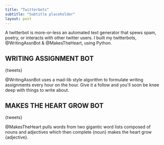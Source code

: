 ```yaml
---
title: "Twitterbots"
subtitle: "Subtitle placeholder"
layout: post
---
```


A twitterbot is more-or-less an automated text generator that spews spam, poetry, or interacts with other twitter users. I built my twitterbots, @WritingAssnBot  &  @MakesTheHeart, using Python. 

## WRITING ASSIGNMENT BOT

{tweets}

@WritingAssnBot uses a mad-lib style algorithm to formulate writing assignments every hour on the hour. Give it a follow and you'll soon be knee deep with things to write about.


## MAKES THE HEART GROW BOT

{tweets}

@MakesTheHeart pulls words from two gigantic word lists composed of nouns and adjectives which then complete {noun} makes the heart grow {adjective}. 